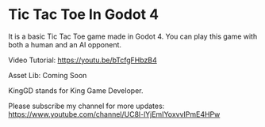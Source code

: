 # Tic Tac Toe In Godot 4
It is a basic Tic Tac Toe game made in Godot 4. You can play this game with both a human and an AI opponent.

Video Tutorial: https://youtu.be/bTcfgFHbzB4

Asset Lib: Coming Soon

KingGD stands for King Game Developer.

Please subscribe my channel for more updates: https://www.youtube.com/channel/UC8l-lYjEmIYoxvvIPmE4HPw
